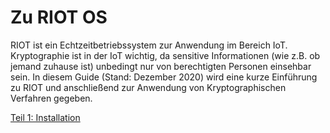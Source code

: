 # Zu RIOT OS

RIOT ist ein Echtzeitbetriebssystem zur Anwendung im Bereich IoT.
Kryptographie ist in der IoT wichtig, da sensitive Informationen (wie z.B. ob jemand zuhause ist) unbedingt nur von berechtigten Personen einsehbar sein.
In diesem Guide (Stand: Dezember 2020) wird eine kurze Einführung zu RIOT und anschließend zur Anwendung von Kryptographischen Verfahren gegeben.

[Teil 1: Installation](Tutorials/01_Installation.md)